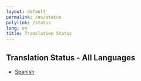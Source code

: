 ```yaml
---
layout: default
permalink: /en/status
polylink: /status
lang: en
title: Translation Status
---
```


## Translation Status - All Languages

- [Spanish]({{site.baseurl}}/es/status/)
